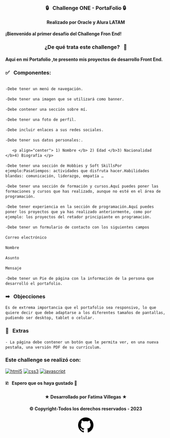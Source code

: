 ### <div align="center"> &#128274; &nbsp; Challenge ONE - PortaFolio &#128274;</p>

#### <p align="center"> Realizado por Oracle y Alura LATAM </p>
#### <p align="initial"> ¡Bienvenido al primer desafío del Challenge Fron End!</p>

### <div align="center">¿De qué trata este challenge? &nbsp; &#129300; </div>

#### <p>Aqui en mi Portafolio ,te presento mis proyectos de desarrollo Front End.</p>

### <p> &#9989; &nbsp; Componentes: </p>
```

-Debe tener un menú de navegación.

-Debe tener una imagen que se utilizará como banner.

-Debe contener una sección sobre mí.

-Debe tener una foto de perfil.

-Debe incluir enlaces a sus redes sociales.

-Debe tener sus datos personales:.

   <p align="center"> 1) Nombre </b> 2) Edad </b>3) Nacionalidad </b>4) Biografía </p>

-Debe tener una sección de Hobbies y Soft SkillsPor ejemplo:Pasatiempos: actividades que disfruta hacer.Habilidades blandas: comunicación, liderazgo, empatía …

-Debe tener una sección de formación y cursos.Aquí puedes poner las formaciones y cursos que has realizado, aunque no esté en el área de programación.

-Debe tener experiencia en la sección de programación.Aquí puedes poner los proyectos que ya has realizado anteriormente, como por ejemplo: los proyectos del retador principiante en programación.

-Debe tener un formulario de contacto con los siguientes campos

Correo electrónico

Nombre

Asunto

Mensaje

-Debe tener un Pie de página con la información de la persona que desarrolló el portafolio.

```
### <p> &#10145; &nbsp; Objecciones </p>
```
Es de extrema importancia que el portafolio sea responsivo, lo que quiere decir que debe adaptarse a los diferentes tamaños de pantallas, pudiendo ser desktop, tablet o celular.
```
### <p> &#128204; &nbsp; Extras </p>
```
- La página debe contener un botón que le permita ver, en una nueva pestaña, una versión PDF de su currículum.
```
### Este challenge se realizó con:
<a href="https://www.w3.org/html/" target="_blank"><img src="https://www.svgrepo.com/show/373669/html.svg" alt="html5" width="40" height="40"/></a>
<a href="https://www.w3schools.com/css/" target="_blank"><img src="https://www.svgrepo.com/show/373535/css.svg" alt="css3" width="40" height="40"/></a>
<a href="https://developer.mozilla.org/en-US/docs/Web/JavaScript" target="_blank"><img src="https://www.svgrepo.com/show/349419/javascript.svg" alt="javascript" width="40" height="40"/></a>


#### <p> 	&#128456; &nbsp; Espero que os haya gustado &#129321; </p>

#### <p align="center">&starf; Desarrollado por Fatima Villegas &starf; </p>
#### <p align="center"> &copy; Copyright-Todos los derechos reservados - 2023</p>
#### <p align="center"><img src="img//github.svg"></p>

